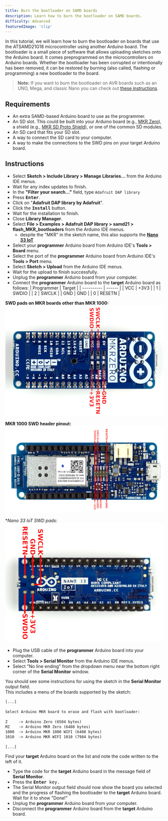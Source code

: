 ```yaml
---
title: Burn the bootloader on SAMD boards
description: Learn how to burn the bootloader on SAMD boards.
difficulty: Advanced
featuredImage: 'clip'
---
```


In this tutorial, we will learn how to burn the bootloader on boards that use the ATSAMD21G18 microcontroller using another Arduino board. The bootloader is a small piece of software that allows uploading sketches onto the Arduino board. It comes preprogrammed on the microcontrollers on Arduino boards. Whether the bootloader has been corrupted or intentionally has been removed, it can be restored by burning (also called, flashing or programming) a new bootloader to the board.

>**Note:** If you want to burn the bootloader on AVR boards such as an UNO, Mega, and classic Nano you can check out [these instructions](https://support.arduino.cc/hc/en-us/articles/4841602539164-Burn-the-bootloader-on-UNO-Mega-and-classic-Nano-using-another-Arduino).

## Requirements
- An extra SAMD-based Arduino board to use as the programmer.
- An SD slot. This could be built into your Arduino board (e.g., [MKR Zero](https://store.arduino.cc/products/arduino-mkr-zero-i2s-bus-sd-for-sound-music-digital-audio-data?_gl=1%2A17dcyg9%2A_ga%2AMjEyMzQ2MjgwOC4xNjY1NjUyNTY3%2A_ga_NEXN8H46L5%2AMTY3MTYyNzMzMS4xNjEuMS4xNjcxNjI5ODA2LjAuMC4w)), a shield (e.g., [MKR SD Proto Shield](https://store.arduino.cc/products/mkr-sd-proto-shield?_gl=1%2A1xs1eol%2A_ga%2AMjEyMzQ2MjgwOC4xNjY1NjUyNTY3%2A_ga_NEXN8H46L5%2AMTY3MTYyNzMzMS4xNjEuMS4xNjcxNjMwMzgxLjAuMC4w)), or one of the common SD modules.
- An SD card that fits your SD slot.
- A way to connect the SD card to your computer.
- A way to make the connections to the SWD pins on your target Arduino board.

## Instructions
- Select **Sketch > Include Library > Manage Libraries...** from the Arduino IDE menus.
- Wait for any index updates to finish.
- In the **"Filter your search..."** field, type `Adafruit DAP library`
- Press **<kbd>Enter</kbd>**.
- Click on "**Adafruit DAP library by Adafruit**".
- Click the **<kbd>Install</kbd>** button.
- Wait for the installation to finish.
- Close **Library Manager**.
- Select **File > Examples > Adafruit DAP library > samd21 > flash_MKR_bootloaders** from the Arduino IDE menus. 
    - despite the "MKR" in the sketch name, this also supports the [**Nano 33 IoT**](https://store.arduino.cc/products/arduino-nano-33-iot)
- Select your **programmer** Arduino board from Arduino IDE's **Tools > Board** menu.
- Select the port of the **programmer** Arduino board from Arduino IDE's **Tools > Port** menu.
- Select **Sketch > Upload** from the Arduino IDE menus.
- Wait for the upload to finish successfully.
- Unplug the **programmer** Arduino board from your computer.
- Connect the **programmer** Arduino board to the **target** Arduino board as follows:
   | Programmer | Target |
   | ---------- | ------ |
   | VCC        | +3V3   |
   | 1          | SWDIO  |
   | 2          | SWCLK  |
   | GND        | GND    |
   | 0          | RESETN |

**SWD pads on MKR boards other than MKR 1000:**
![MKR SWD](assets/SWDpadsMKR.png)

 **MKR 1000 SWD header pinout:**
![MKR 1000 SWD](assets/SWDMKR1000header.png)

**Nano 33 IoT SWD pads:*
![Nano 33 IoT SWD](assets/SWDpadsNano33IoT.png)

- Plug the USB cable of the **programmer** Arduino board into your computer.
- Select **Tools > Serial Monitor** from the Arduino IDE menus.
- Select "No line ending" from the dropdown menu near the bottom right corner of the **Serial Monitor** window.

You should see some instructions for using the sketch in the **Serial Monitor** output field. <br />
   This includes a menu of the boards supported by the sketch:
   ```text
   [...]

   Select Arduino MKR board to erase and flash with bootloader:
   
   Z     -> Arduino Zero (6504 bytes)
   MZ    -> Arduino MKR Zero (6408 bytes)
   1000  -> Arduino MKR 1000 WIFI (6408 bytes)
   1010  -> Arduino MKR WIFI 1010 (7984 bytes)

   [...]
   ```
   Find your **target** Arduino board on the list and note the code written to the left of it.

- Type the code for the **target** Arduino board in the message field of **Serial Monitor**.
- Press the <kbd>**Enter** key.
- The Serial Monitor output field should now show the board you selected and the progress of flashing the bootloader to the **target** Arduino board.
   Wait for it to show "Done!"
- Unplug the **programmer** Arduino board from your computer.
- Disconnect the **programmer** Arduino board from the **target** Arduino board.